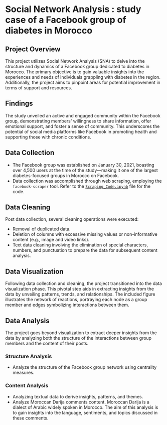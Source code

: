 # Social Network Analysis : study case of a Facebook group of diabetes in Morocco

## Project Overview

This project utilizes Social Network Analysis (SNA) to delve into the structure and dynamics of a Facebook group dedicated to diabetes in Morocco. The primary objective is to gain valuable insights into the experiences and needs of individuals grappling with diabetes in the region. Additionally, the project aims to pinpoint areas for potential improvement in terms of support and resources.

## Findings

The study unveiled an active and engaged community within the Facebook group, demonstrating members' willingness to share information, offer emotional support, and foster a sense of community. This underscores the potential of social media platforms like Facebook in promoting health and supporting those with chronic conditions.

## Data Collection

- The Facebook group was established on January 30, 2021, boasting over 4,500 users at the time of the study—making it one of the largest diabetes-focused groups in Morocco on Facebook.
- Data collection was accomplished through web scraping, employing the `facebook-scraper` tool. Refer to the [`Scraping_Code.ipynb`](Scraping_Code.ipynb) file for the code.

## Data Cleaning

Post data collection, several cleaning operations were executed:

- Removal of duplicated data.
- Deletion of columns with excessive missing values or non-informative content (e.g., image and video links).
- Text data cleaning involving the elimination of special characters, numbers, and punctuation to prepare the data for subsequent content analysis.

## Data Visualization

Following data collection and cleaning, the project transitioned into the data visualization phase. This pivotal step aids in extracting insights from the data by unveiling patterns, trends, and relationships. The included figure illustrates the network of reactions, portraying each node as a group member and edges symbolizing interactions between them.

## Data Analysis

The project goes beyond visualization to extract deeper insights from the data by analyzing both the structure of the interactions between group members and the content of their posts.

### Structure Analysis

- Analyze the structure of the Facebook group network using centrality measures.

### Content Analysis

- Analyzing textual data to derive insights, patterns, and themes.
- Analyze Moroccan Darija comments content. Moroccan Darija is a dialect of Arabic widely spoken in Morocco. The aim of this analysis is to gain insights into the language, sentiments, and topics discussed in these comments.
